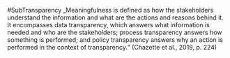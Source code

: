 #SubTransparency
„Meaningfulness is defined as how the stakeholders understand the information and what are the actions and reasons behind it. It encompasses data transparency, which answers what information is needed and who are the stakeholders; process transparency answers how something is performed; and policy transparency answers why an action is performed in the context of transparency.“ (Chazette et al., 2019, p. 224)